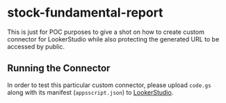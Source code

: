 # stock-fundamental-report
This is just for POC purposes to give a shot on how to create custom connector for LookerStudio while also protecting the generated URL to be accessed by public.

## Running the Connector

In order to test this particular custom connector, please upload `code.gs` along with its manifest (`appsscript.json`) to [LookerStudio](https://lookerstudio.google.com).
